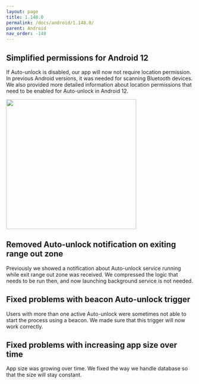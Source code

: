 ```yaml
---
layout: page
title: 1.148.0
permalink: /docs/android/1.148.0/
parent: Android
nav_order: -148
---
```


## Simplified permissions for Android 12

If Auto-unlock is disabled, our app will now not require location permission. In previous Android versions, it was needed for scanning Bluetooth devices. We also provided more detailed information about location permissions that need to be enabled for Auto-unlock in Android 12.

<img src="/tedee-release-notes/docs/android/assets/148_1.png" width="350">

## Removed Auto-unlock notification on exiting range out zone

Previously we showed a notification about Auto-unlock service running while exit range out zone was received. We compressed the logic that needs to be run then, and now launching background service is not needed.


## Fixed problems with beacon Auto-unlock trigger

Users with more than one active Auto-unlock were sometimes not able to start the process using a beacon. We made sure that this trigger will now work correctly. 

## Fixed problems with increasing app size over time

App size was growing over time. We fixed the way we handle database so that the size will stay constant.